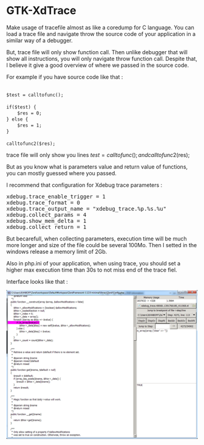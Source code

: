 GTK-XdTrace
===========

Make usage of tracefile almost as like a coredump for C language. You can load a trace file and navigate throw the source code of your application in a similar way of a debugger.

But, trace file will only show function call. Then unlike debugger that will show all instructions, you will only navigate throw function call.
Despite that, I believe it give a good overview of where we passed in the source code.

For example if you have source code like that :

<pre><code>
$test = calltofunc();

if($test) {
    $res = 0;
} else {
    $res = 1;
}

calltofunc2($res);
</code></pre>

trace file will only show you lines $test = calltofunc(); and calltofunc2($res);

But as you know what is parameters value and return value of functions, you can mostly guessed where you passed.

I recommend that configuration for Xdebug trace parameters :

<pre>
xdebug.trace_enable_trigger = 1
xdebug.trace_format = 0
xdebug.trace_output_name = "xdebug_trace.%p.%s.%u"
xdebug.collect_params = 4
xdebug.show_mem_delta = 1
xdebug.collect_return = 1
</pre>

But becarefull, when collecting parameters, execution time will be much more longer and size of the file could be several 100Mo.
Then I setted in the windows release a memory limit of 2Gb.

Also in php.ini of your application, when using trace, you should set a higher max execution time than 30s to not miss end of the trace fiel.

Interface looks like that :

![Alt text](screenshoot.png)

